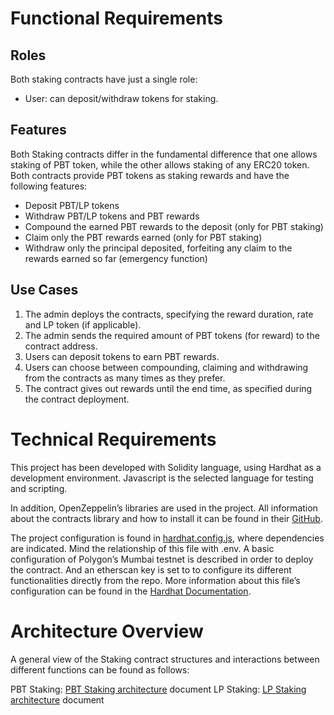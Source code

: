 # Functional Requirements
## Roles
Both staking contracts have just a single role:

* User: can deposit/withdraw tokens for staking.

## Features
Both Staking contracts differ in the fundamental difference that one allows staking of PBT token, while the other allows staking of any ERC20 token. 
Both contracts provide PBT tokens as staking rewards and have the following features:

* Deposit PBT/LP tokens
* Withdraw PBT/LP tokens and PBT rewards
* Compound the earned PBT rewards to the deposit (only for PBT staking)
* Claim only the PBT rewards earned (only for PBT staking)
* Withdraw only the principal deposited, forfeiting any claim to the rewards earned so far (emergency function)

## Use Cases
1. The admin deploys the contracts, specifying the reward duration, rate and LP token (if applicable).
2. The admin sends the required amount of PBT tokens (for reward) to the contract address.
2. Users can deposit tokens to earn PBT rewards.
3. Users can choose between compounding, claiming and withdrawing from the contracts as many times as they prefer.
4. The contract gives out rewards until the end time, as specified during the contract deployment.

# Technical Requirements
This project has been developed with Solidity language, using Hardhat as a development environment. Javascript is the selected language for testing and scripting.

In addition, OpenZeppelin’s libraries are used in the project. All information about the contracts library and how to install it can be found in their [GitHub](https://github.com/OpenZeppelin/openzeppelin-contracts).

The project configuration is found in [hardhat.config.js](hardhat.config.js), where dependencies are indicated. Mind the relationship of this file with .env. A basic configuration of Polygon’s Mumbai testnet is described in order to deploy the contract. And an etherscan key is set to to configure its different functionalities directly from the repo. More information about this file’s configuration can be found in the [Hardhat Documentation](https://hardhat.org/hardhat-runner/docs/config).

# Architecture Overview
A general view of the Staking contract structures and interactions between different functions can be found as follows:

PBT Staking: [PBT Staking architecture](docs/PBT_Staking_Architecture.pdf) document
LP Staking: [LP Staking architecture](docs/LP_Staking_Architecture.pdf) document